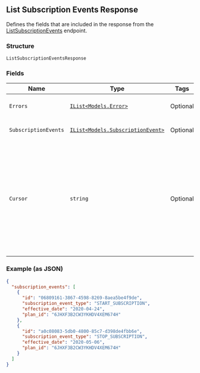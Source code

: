 ## List Subscription Events Response

Defines the fields that are included in the response from the
[ListSubscriptionEvents](#endpoint-subscriptions-listsubscriptionevents)
endpoint.

### Structure

`ListSubscriptionEventsResponse`

### Fields

| Name | Type | Tags | Description |
|  --- | --- | --- | --- |
| `Errors` | [`IList<Models.Error>`](/doc/models/error.md) | Optional | Information about errors encountered during the request. |
| `SubscriptionEvents` | [`IList<Models.SubscriptionEvent>`](/doc/models/subscription-event.md) | Optional | The `SubscriptionEvents` retrieved. |
| `Cursor` | `string` | Optional | When a response is truncated, it includes a cursor that you can <br>use in a subsequent request to fetch the next set of events. <br>If empty, this is the final response.<br><br>For more information, see [Pagination](https://developer.squareup.com/docs/docs/working-with-apis/pagination). |

### Example (as JSON)

```json
{
  "subscription_events": [
    {
      "id": "06809161-3867-4598-8269-8aea5be4f9de",
      "subscription_event_type": "START_SUBSCRIPTION",
      "effective_date": "2020-04-24",
      "plan_id": "6JHXF3B2CW3YKHDV4XEM674H"
    },
    {
      "id": "a0c08083-5db0-4800-85c7-d398de4fbb6e",
      "subscription_event_type": "STOP_SUBSCRIPTION",
      "effective_date": "2020-05-06",
      "plan_id": "6JHXF3B2CW3YKHDV4XEM674H"
    }
  ]
}
```

